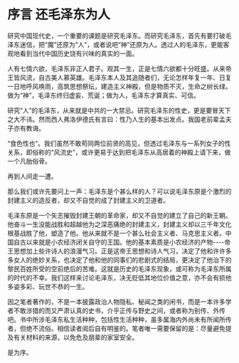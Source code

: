 # 序言 还毛泽东为人

研究中国现代史，一个重要的课题是研究毛泽东。而研究毛泽东，首先有要打破毛泽东迷信，把“魔”还原为“人”，或者说吧“神”还原为人。透过人的毛泽东，更能客观地看到当代中国历史饶有兴味的真实的一面。

人有七情六欲，毛泽东非正人君子。观其一生，正是七情六欲都十分旺盛。从来帝王皆风流，自古美人慕英雄。毛泽东本人及其追随者们，无论怎样年复一年、日复一日地呼风唤雨，高筑思想祭坛，建造主义神殿，但是物质不灭，生命之树长绿。做为“神”，毛泽东终归虚妄、荒诞；做为人，毛泽东才算真实、可信。

研究“人”的毛泽东，从来就是中共的一大禁忌。研究毛泽东的性史，更是要冒天下之大不讳。然而西人弗洛伊德氏有言曰：性乃人生的基本出发点。我国老前辈孟夫子亦有教诲。

“食色性也”。我们虽然不敢苟同两位前贤的高见，但透过毛泽东与一系列女子的性关系，即俗称的“风流史”，或许更易于达到把毛泽东从高居着的神殿上请下来，做一个凡胎俗骨。

再到人间走一遭。

那么我们或许先要问上一声：毛泽东是个甚么样的人？可以说毛泽东原是个激烈的封建主义的造反者，却又不自觉的成了封建主义的卫道者。

毛泽东原是一个矢志摧毁封建王朝的革命家，却又不自觉的建立了自己的新王朝。他奋斗一生没能战胜和超越他为之深恶痛绝的封建主义，封建主义却以三千年文化根基战胜了他，塑造了他。他从来就不是一个甚么社会主义者、马克思主义者。中国自古以来就是小农经济闭关自守的王国。他的基本素质是小农经济的产物----帝王思想加上些许诗人的浪漫气习。正是这帝王思想和诗人气习，决定了他和许许多多女人的绝妙关系，也决定了他和他的同事们的悲剧式的结局，更决定了他治下的黎民百姓所受的空前绝后的苦难。这就是历史的毛泽东现象，或可称为毛泽东所属的时代的不幸。我们这样来讨论毛泽东，决无贬低其地位价值之意，亦不会有损他多姿多彩、玩世不恭的一生。

因之笔者著作的，不是一本披露政治人物隐私、秘闻之类的闲书，而是一本许多学者不敢涉猎的而又严肃认真的史书，介乎正传与野史之间，或者称为别传、外传吧。书中所涉毛泽东私生活种种，包括性生活种种，虽多属海内外尚未有所闻所传者，但绝不流俗。相信读者阅后自有明鉴的。笔者唯一需要保留的是：尽量避免提及有关材料的来源，以免危及朋辈的家室安全。

是为序。
